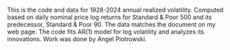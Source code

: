 This is the code and data for 1928-2024 annual realized volatility. Computed based on daily nominal price log returns for Standard & Poor 500 and its predecessor, Standard & Poor 90. The data matches the document on my web page. The code fits AR(1) model for log volatility and analyzes its innovations. Work was done by Angel Piotrowski.
